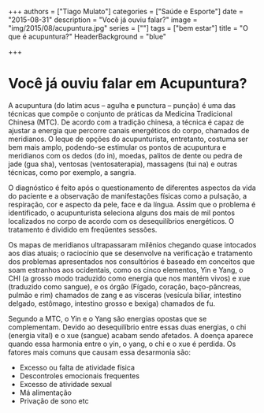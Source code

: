 +++
authors = ["Tiago Mulato"]
categories = ["Saúde e Esporte"]
date = "2015-08-31"
description = "Você já ouviu falar?"
image = "img/2015/08/acupuntura.jpg"
series = [""]
tags = ["bem estar"]
title = "O que é acupuntura?"
  HeaderBackground = "blue"

+++

# Você já ouviu falar em Acupuntura?

A acupuntura (do latim acus – agulha e punctura – punção) é uma das técnicas que compõe o conjunto de práticas da Medicina Tradicional Chinesa (MTC). De acordo com a tradição chinesa, a técnica é capaz de ajustar a energia que percorre canais energéticos do corpo, chamados de meridianos. O leque de opções do acupunturista, entretanto, costuma ser bem mais amplo, podendo-se estimular os pontos de acupuntura e meridianos com os dedos (do in), moedas, palitos de dente ou pedra de jade (gua sha), ventosas (ventosaterapia), massagens (tui na) e outras técnicas, como por exemplo, a sangria.

O diagnóstico é feito após o questionamento de diferentes aspectos da vida do paciente e a observação de manifestações físicas como a pulsação, a respiração, cor e aspecto da pele, face e da língua. Assim que o problema é identificado, o acupunturista seleciona alguns dos mais de mil pontos localizados no corpo de acordo com os desequilíbrios energéticos. O tratamento é dividido em freqüentes sessões.

Os mapas de meridianos ultrapassaram milênios chegando quase intocados aos dias atuais; o raciocínio que se desenvolve na verificação e tratamento dos problemas apresentados nos consultórios é baseado em conceitos que soam estranhos aos ocidentais, como os cinco elementos, Yin e Yang, o CHI (a grosso modo traduzido como energia que nos mantém vivos) e xue (traduzido como sangue), e os órgão (Fígado, coração, baço-pâncreas, pulmão e rim)  chamados de zang e as vísceras (vesícula biliar, intestino delgado, estômago, intestino grosso e bexiga) chamados de fu.

Segundo a MTC, o Yin e o Yang são energias opostas que se complementam. Devido ao desequilíbrio entre essas duas energias, o chi (energia vital) e o xue (sangue) acabam sendo afetados. A doença aparece quando essa harmonia entre o yin, o yang, o chi e o xue é perdida. Os fatores mais comuns que causam essa desarmonia são:

- Excesso ou falta de atividade física
- Descontroles emocionais frequentes
- Excesso de atividade sexual
- Má alimentação
- Privação de sono etc
